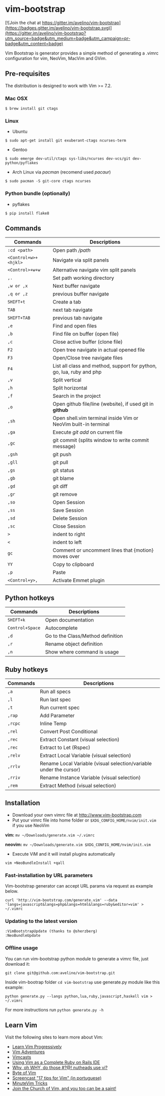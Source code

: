 # vim-bootstrap

[![Join the chat at https://gitter.im/avelino/vim-bootstrap](https://badges.gitter.im/avelino/vim-bootstrap.svg)](https://gitter.im/avelino/vim-bootstrap?utm_source=badge&utm_medium=badge&utm_campaign=pr-badge&utm_content=badge)

Vim Bootstrap is generator provides a simple method of generating a .vimrc configuration for vim, NeoVim, MacVim and GVim.

## Pre-requisites

The distribution is designed to work with Vim >= 7.2.

### Mac OSX

```
$ brew install git ctags
```

### Linux

* Ubuntu

```
$ sudo apt-get install git exuberant-ctags ncurses-term
```

* Gentoo
```
$ sudo emerge dev-util/ctags sys-libs/ncurses dev-vcs/git dev-python/pyflakes
```

* Arch Linux via *pacman* (recomend used *pacaur*)
```
$ sudo pacman -S git-core ctags ncurses
```

### Python bundle (optionally)

* pyflakes
```
$ pip install flake8
```

## Commands

Commands | Descriptions
--- | ---
`:cd <path>` | Open path */path*
`<Control+w>+<hjkl>` | Navigate via split panels
`<Control>+w+w` | Alternative navigate vim split panels
`,.` | Set path working directory
`,w or ,x` | Next buffer navigate
`,q or ,z` | previous buffer navigate
`SHIFT+t` | Create a tab
`TAB` | next tab navigate
`SHIFT+TAB` | previous tab navigate
`,e` | Find and open files
`,b` | Find file on buffer (open file)
`,c` | Close active buffer (clone file)
`F2`  | Open tree navigate in actual opened file
`F3`  | Open/Close tree navigate files
`F4` | List all class and method, support for python, go, lua, ruby and php
`,v` | Split vertical
`,h` | Split horizontal
`,f` | Search in the project
`,o` | Open github file/line (website), if used git in **github**
`,sh` | Open shell.vim terminal inside Vim or NeoVim built-in terminal
`,ga` | Execute *git add* on current file
`,gc` | git commit (splits window to write commit message)
`,gsh` | git push
`,gll` | git pull
`,gs` | git status
`,gb` | git blame
`,gd` | git diff
`,gr` | git remove
`,so` | Open Session
`,ss` | Save Session
`,sd` | Delete Session
`,sc` | Close Session
`>` | indent to right
`<` | indent to left
`gc` | Comment or uncomment lines that {motion} moves over
`YY` | Copy to clipboard
`,p` | Paste
`<Control+y>,` | Activate Emmet plugin

## Python hotkeys

Commands | Descriptions
--- | ---
`SHIFT+k` | Open documentation
`Control+Space` | Autocomplete
`,d` | Go to the Class/Method definition
`,r` | Rename object definition
`,n` | Show where command is usage

## Ruby hotkeys
Commands | Descriptions
	------- | -------
`,a`		| Run all specs
`,l`		| Run last spec
`,t`		| Run current spec
`,rap`		| Add Parameter
`,rcpc` 	| Inline Temp
`,rel`		| Convert Post Conditional
`,rec`		| Extract Constant          (visual selection)
`,rec`   	| Extract to Let (Rspec)
`,relv` 	| Extract Local Variable    (visual selection)
`,rrlv` 	| Rename Local Variable     (visual selection/variable under the cursor)
`,rriv` 	| Rename Instance Variable  (visual selection)
`,rem`  	| Extract Method            (visual selection)

## Installation

* Download your own vimrc file at http://www.vim-bootstrap.com
* Put your vimrc file into home folder or `$XDG_CONFIG_HOME/nvim/init.vim` if you use NeoVim

**vim:** `mv ~/Downloads/generate.vim ~/.vimrc`

**neovim:** `mv ~/Downloads/generate.vim $XDG_CONFIG_HOME/nvim/init.vim`

* Execute ViM and it will install plugins automatically
```
vim +NeoBundleInstall +qall
```

### Fast-installation by URL parameters

Vim-bootstrap generator can accept URL params via request as example below.

	curl 'http://vim-bootstrap.com/generate.vim' --data 'langs=javascript&langs=php&langs=html&langs=ruby&editor=vim' > ~/.vimrc


### Updating to the latest version

    :VimBootstrapUpdate (thanks to @sherzberg)
    :NeoBundleUpdate


### Offline usage

You can run vim-bootstrap python module to generate a vimrc file, just download it:

	git clone git@github.com:avelino/vim-bootstrap.git

Inside vim-bootrap folder `cd vim-bootstrap` use generate.py module like this example:

	python generate.py --langs python,lua,ruby,javascript,haskell vim > ~/.vimrc

For more instructions run `python generate.py -h`

## Learn Vim

Visit the following sites to learn more about Vim:

* [Learn Vim Progressively](http://yannesposito.com/Scratch/en/blog/Learn-Vim-Progressively/)
* [Vim Adventures](http://vim-adventures.com/)
* [Vimcasts](http://vimcasts.org)
* [Using Vim as a Complete Ruby on Rails IDE](http://biodegradablegeek.com/2007/12/using-vim-as-a-complete-ruby-on-rails-ide/)
* [Why, oh WHY, do those #?@! nutheads use vi?](http://www.viemu.com/a-why-vi-vim.html)
* [Byte of Vim](http://www.swaroopch.com/notes/Vim)
* [Screencast "17 tips for Vim" (in portuguese)](http://blog.lucascaton.com.br/?p=1081)
* [MinuteVim Tricks](https://www.youtube.com/user/MinuteVimTricks)
* [Join the Church of Vim, and you too can be a saint!](http://www.avelino.xxx/2015/03/church-vim)
